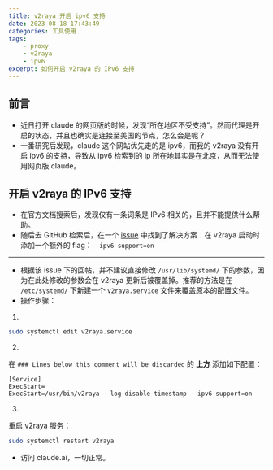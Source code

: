 ```yaml
---
title: v2raya 开启 ipv6 支持
date: 2023-08-18 17:43:49
categories: 工具使用
tags:
    - proxy
    - v2raya
    - ipv6
excerpt: 如何开启 v2raya 的 IPv6 支持
---
```


## 前言

-   近日打开 claude 的网页版的时候，发现“所在地区不受支持”。然而代理是开启的状态，并且也确实是连接至美国的节点，怎么会是呢？
-   一番研究后发现，claude 这个网站优先走的是 ipv6，而我的 v2raya 没有开启 ipv6 的支持，导致从 ipv6 检索到的 ip 所在地其实是在北京，从而无法使用网页版 claude。

## 开启 v2raya 的 IPv6 支持

-   在官方文档搜索后，发现仅有一条词条是 IPv6 相关的，且并不能提供什么帮助。
-   随后去 GitHub 检索后，在一个 [issue](https://github.com/v2rayA/v2rayA/issues/325) 中找到了解决方案：在 v2raya 启动时添加一个额外的 flag：`--ipv6-support=on`

---

-   根据该 issue 下的回帖，并不建议直接修改 `/usr/lib/systemd/` 下的参数，因为在此处修改的参数会在 v2raya 更新后被覆盖掉。推荐的方法是在 `/etc/systemd/` 下新建一个 `v2raya.service` 文件来覆盖原本的配置文件。
-   操作步骤：

1.

```bash
sudo systemctl edit v2raya.service
```

2.

在 `### Lines below this comment will be discarded` 的 **上方** 添加如下配置：

```config
[Service]
ExecStart=
ExecStart=/usr/bin/v2raya --log-disable-timestamp --ipv6-support=on
```

3.

重启 v2raya 服务：

```bash
sudo systemctl restart v2raya
```

-   访问 claude.ai，一切正常。
